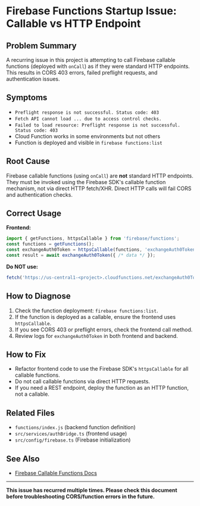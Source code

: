 # Firebase Functions Startup Issue: Callable vs HTTP Endpoint

## Problem Summary

A recurring issue in this project is attempting to call Firebase callable functions (deployed with `onCall`) as if they were standard HTTP endpoints. This results in CORS 403 errors, failed preflight requests, and authentication issues.

## Symptoms

- `Preflight response is not successful. Status code: 403`
- `Fetch API cannot load ... due to access control checks.`
- `Failed to load resource: Preflight response is not successful. Status code: 403`
- Cloud Function works in some environments but not others
- Function is deployed and visible in `firebase functions:list`

## Root Cause

Firebase callable functions (using `onCall`) are **not** standard HTTP endpoints. They must be invoked using the Firebase SDK's callable function mechanism, not via direct HTTP fetch/XHR. Direct HTTP calls will fail CORS and authentication checks.

## Correct Usage

**Frontend:**

```js
import { getFunctions, httpsCallable } from 'firebase/functions';
const functions = getFunctions();
const exchangeAuth0Token = httpsCallable(functions, 'exchangeAuth0Token');
const result = await exchangeAuth0Token({ /* data */ });
```

**Do NOT use:**

```js
fetch('https://us-central1-<project>.cloudfunctions.net/exchangeAuth0Token', ...)
```

## How to Diagnose

1. Check the function deployment: `firebase functions:list`.
2. If the function is deployed as a callable, ensure the frontend uses `httpsCallable`.
3. If you see CORS 403 or preflight errors, check the frontend call method.
4. Review logs for `exchangeAuth0Token` in both frontend and backend.

## How to Fix

- Refactor frontend code to use the Firebase SDK's `httpsCallable` for all callable functions.
- Do not call callable functions via direct HTTP requests.
- If you need a REST endpoint, deploy the function as an HTTP function, not a callable.

## Related Files

- `functions/index.js` (backend function definition)
- `src/services/authBridge.ts` (frontend usage)
- `src/config/firebase.ts` (Firebase initialization)

## See Also

- [Firebase Callable Functions Docs](https://firebase.google.com/docs/functions/callable)

---

**This issue has recurred multiple times. Please check this document before troubleshooting CORS/function errors in the future.**
